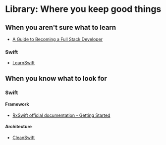 # Library: Where you keep good things

## When you aren't sure what to learn

- [A Guide to Becoming a Full Stack Developer](https://medium.com/coderbyte/a-guide-to-becoming-a-full-stack-developer-in-2017-5c3c08a1600c)

### Swift
- [LearnSwift](http://www.learnswift.tips/)

## When you know what to look for

### Swift
#### Framework
- [RxSwift official documentation - Getting Started](https://github.com/ReactiveX/RxSwift/blob/master/Documentation/GettingStarted.md)

#### Architecture
- [CleanSwift](http://clean-swift.com/clean-swift-ios-architecture/)